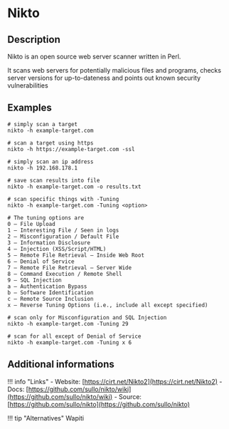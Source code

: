 # Nikto

## Description
Nikto is an open source web server scanner written in Perl.

It scans web servers for potentially malicious files and programs,
checks server versions for up-to-dateness and points out known security vulnerabilities

## Examples
``` shell
# simply scan a target
nikto -h example-target.com

# scan a target using https
nikto -h https://example-target.com -ssl

# simply scan an ip address
nikto -h 192.168.178.1

# save scan results into file
nikto -h example-target.com -o results.txt

# scan specific things with -Tuning
nikto -h example-target.com -Tuning <option>

# The tuning options are
0 – File Upload
1 – Interesting File / Seen in logs
2 – Misconfiguration / Default File
3 – Information Disclosure
4 – Injection (XSS/Script/HTML)
5 – Remote File Retrieval – Inside Web Root
6 – Denial of Service
7 – Remote File Retrieval – Server Wide
8 – Command Execution / Remote Shell
9 – SQL Injection
a – Authentication Bypass
b – Software Identification
c – Remote Source Inclusion
x – Reverse Tuning Options (i.e., include all except specified)

# scan only for Misconfiguration and SQL Injection
nikto -h example-target.com -Tuning 29

# scan for all except of Denial of Service
nikto -h example-target.com -Tuning x 6
```
## Additional informations
!!! info "Links"
    - Website: [https://cirt.net/Nikto2](https://cirt.net/Nikto2)
    - Docs: [https://github.com/sullo/nikto/wiki](https://github.com/sullo/nikto/wiki)
    - Source: [https://github.com/sullo/nikto](https://github.com/sullo/nikto)

!!! tip "Alternatives"
    Wapiti